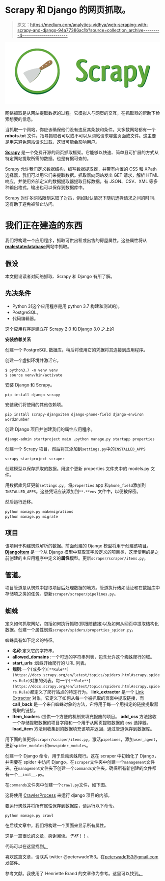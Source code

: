 # Scrapy 和 Django 的网页抓取。

> 原文：<https://medium.com/analytics-vidhya/web-scraping-with-scrapy-and-django-94a77386ac1b?source=collection_archive---------4----------------------->

![](img/92c936a0035c6ad6eb25893f0d983160.png)

网络抓取是从网站提取数据的过程。它模拟人与网页的交互，在抓取器的帮助下检索想要的信息。

当抓取一个网站，你应该确保他们没有违反其条款和条件。大多数网站都有一个 **robots.txt** 文件，指导抓取者可以或不可以从网站请求哪些页面或文件。这主要是用来避免网站请求过载，这很可能会影响用户。

[**Scrapy**](https://scrapy.org/) 是一个免费开源的网页抓取框架。它能够以快速、简单且可扩展的方式从特定网站提取所需的数据。也是有据可查的。

Scrapy 允许我们定义数据结构，编写数据提取器，并带有内置的 CSS 和 XPath 选择器，我们可以用它们来提取数据。抓取器向网站发出 GET 请求，解析 HTML 响应，并使用外部定义的数据提取器提取目标数据。有 JSON、CSV、XML 等多种输出格式。输出也可以保存到数据库中。

Scrapy 对许多网站限制采取了对策，例如默认情况下随机选择请求之间的时间，这有助于避免被禁止访问。

# 我们正在建造的东西

我们将构建一个应用程序，抓取可供出租或出售的房屋属性。这些属性将从[**realestatedatabase**](https://realestatedatabase.net/FindAHouse/houses-for-rent-in-kampala-uganda.aspx?Title=Houses+for+rent+in+kampala)网站中抓取。

## 假设

本文假设读者对网络抓取、Scrapy 和 Django 有所了解。

## 先决条件

*   Python 3(这个应用程序是用 python 3.7 构建和测试的)。
*   PostgreSQL。
*   代码编辑器。

这个应用程序是建立在 Scrapy 2.0 和 Django 3.0 之上的

**安装依赖关系**

创建一个 PostgreSQL 数据库，稍后将使用它的凭据将其连接到应用程序。

创建一个虚拟环境并激活它。

```
$ python3.7 -m venv venv
$ source venv/bin/activate
```

安装 Django 和 Scrapy。

```
pip install django scrapy
```

安装我们将使用的其他依赖项。

```
pip install scrapy-djangoitem django-phone-field django-environ word2number
```

创建 Django 项目并创建我们的属性应用程序。

```
django-admin startproject main .python manage.py startapp properties
```

创建一个 Scrapy 项目，然后将其添加到`settings.py`中的`INSTALLED_APPS`

```
scrapy startproject scraper
```

创建模型以保存抓取的数据。用这个更新 properties 文件夹中的 models.py 文件。

用数据库凭证更新`settings.py`。将`properties` app 和`phone_field`添加到`INSTALLED_APPS`。这些凭证应该添加到`**.**env` 文件中，以便被保密。

然后运行迁移。

```
python manage.py makemigrations
python manage.py migrate
```

## 项目

该项用于构建蜘蛛解析的数据。前面创建的 Django 模型将用于创建该项目。 [**DjangoItem**](https://github.com/scrapy-plugins/scrapy-djangoitem) 是一个从 Django 模型中获取其字段定义的项目类，这里使用的是之前创建的主应用程序中定义的**属性**模型。更新`scraper/scraper/items.py`。

## 管道。

项目管道是从蜘蛛中提取项目后处理数据的地方。管道执行诸如验证和在数据库中存储项之类的任务。更新`scraper/scraper/pipelines.py`。

## 蜘蛛

定义如何抓取网站，包括如何执行抓取(即跟随链接)以及如何从网页中提取结构化数据。创建一个属性蜘蛛`scraper/spiders/properties_spider.py`。

蜘蛛具有如下定义的特征。

*   **名称**:定义它的字符串。
*   **allowed_domains** :一个可选的字符串列表，包含允许这个蜘蛛爬行的域。
*   **start_urls** :蜘蛛开始爬行的 URL 列表。
*   **规则**:一个(或多个)`[**Rule**](https://docs.scrapy.org/en/latest/topics/spiders.html#scrapy.spiders.Rule)`对象的列表。每一个`[**Rule**](https://docs.scrapy.org/en/latest/topics/spiders.html#scrapy.spiders.Rule)`都定义了爬行站点的特定行为。 **link_extractor** 是一个 [Link Extractor](https://docs.scrapy.org/en/latest/topics/link-extractors.html#topics-link-extractors) 对象，它定义了如何从每一个被抓取的页面中提取链接，而 **call_back** 是一个来自蜘蛛对象的方法，它将用于每一个用指定的链接提取器提取的链接。
*   **Item_loaders** :提供一个方便的机制来填充报废的项目。 **add_css** 方法接收一个存储提取数据的项目字段和一个用于从网页提取数据的 css 选择器。 **load_item** 方法用收集到的数据填充该项并返回，通过管道保存到数据库。

用下面的值更新`scraper/scraper/items.py`，激活`pipelines`，添加`user_agent`，更新`spider_modules`和`newspider_modules`。

创建一个 Django 命令，用于启动蜘蛛爬行。这在 scraper 中初始化了 Django，并需要在 spider 中访问 Django。在`scraper`文件夹中创建一个`management`文件夹。在`management`文件夹下创建一个`commands`文件夹。确保所有新创建的文件都有一个`__init__.py`。

在`commands`文件夹中创建一个`crawl.py`文件，如下图。

这将使用 [CrawlerProcess](https://docs.scrapy.org/en/latest/topics/api.html#scrapy.crawler.CrawlerProcess) 来运行 django 项目的内部。

要运行蜘蛛并将所有属性保存到数据库，请运行以下命令。

```
python manage.py crawl
```

在后续文章中，我们将构建一个页面来显示所有属性。

这是一篇很长的文章，感谢阅读。*干杯*！！。

代码可以在这里找到[。](https://github.com/peterwade153/house-bob)

喜欢这篇文章，请联系 twitter @peterwade153。在[peterwade153@gmail.com](mailto:peterwade153@gmail.com)发邮件。

参考文献。我使用了 Henriette Brand 的文章作为参考。这里可以找到[。](https://blog.theodo.com/2019/01/data-scraping-scrapy-django-integration/)